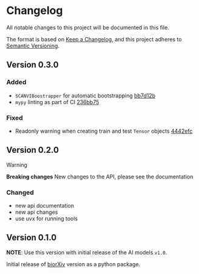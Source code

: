# Changelog

All notable changes to this project will be documented in this file.

The format is based on [Keep a Changelog][],
and this project adheres to [Semantic Versioning][].

[keep a changelog]: https://keepachangelog.com/en/1.0.0/
[semantic versioning]: https://semver.org/spec/v2.0.0.html

## Version 0.3.0

### Added

- `SCANVIBoostrapper` for automatic bootstrapping [bb7d12b](https://github.com/brickmanlab/scanvi-explainer/pull/4/commits/bb7d12bb99f85ac832a0fc373383513e310ae16e)
- `mypy` linting as part of CI [236bb75](https://github.com/brickmanlab/scanvi-explainer/pull/4/commits/236bb75db072bffad52fa58756cd0ef071ed6116)

### Fixed

- Readonly warning when creating train and test `Tensor` objects [4442efc](https://github.com/brickmanlab/scanvi-explainer/pull/4/commits/4442efc81235807c8d778549e2c025c9d75b0018)


## Version 0.2.0

> [!WARNING]  
> **Breaking changes**
> New changes to the API, please see the documentation

### Changed

- new api documentation
- new api changes
- use uvx for running tools

## Version 0.1.0

**NOTE**: Use this version with initial release of the AI models `v1.0`.

Initial release of [biorXiv](https://www.biorxiv.org/content/10.1101/2024.02.16.580649v1)
version as a python package.
